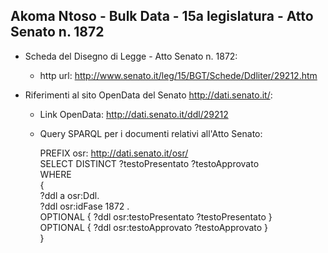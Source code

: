 ## Akoma Ntoso - Bulk Data - 15a legislatura - Atto Senato n. 1872 ##

* Scheda del Disegno di Legge - Atto Senato n. 1872:
	* http url: http://www.senato.it/leg/15/BGT/Schede/Ddliter/29212.htm

* Riferimenti al sito OpenData del Senato http://dati.senato.it/:
	* Link OpenData: http://dati.senato.it/ddl/29212
	* Query SPARQL per i documenti relativi all'Atto Senato:

        PREFIX osr: <http://dati.senato.it/osr/>  
		SELECT DISTINCT ?testoPresentato ?testoApprovato  
		WHERE  
		{  
		    ?ddl a osr:Ddl.  
		    ?ddl osr:idFase 1872 .  
		    OPTIONAL { ?ddl osr:testoPresentato ?testoPresentato }  
		    OPTIONAL { ?ddl osr:testoApprovato ?testoApprovato }  
		}
		